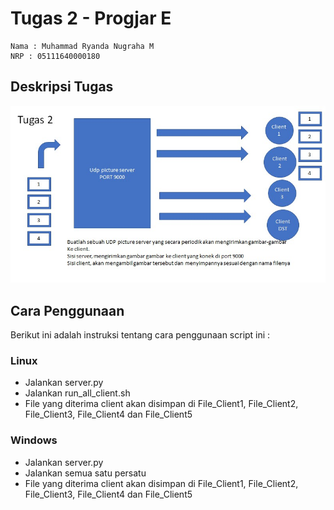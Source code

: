 # Tugas 2 - Progjar E
```
Nama : Muhammad Ryanda Nugraha M
NRP : 05111640000180
```
## Deskripsi Tugas

![DeskripsiTugas](DeskripsiTugas.jpg)


## Cara Penggunaan
Berikut ini adalah instruksi tentang cara penggunaan script ini :

### Linux
- Jalankan server.py
- Jalankan run_all_client.sh
- File yang diterima client akan disimpan di File_Client1, File_Client2, File_Client3, File_Client4 dan File_Client5

### Windows
- Jalankan server.py
- Jalankan semua satu persatu
- File yang diterima client akan disimpan di File_Client1, File_Client2, File_Client3, File_Client4 dan File_Client5


